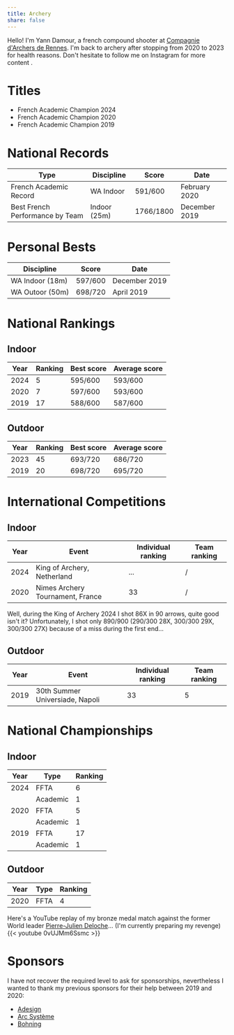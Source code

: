 ```yaml
---
title: Archery
share: false
---
```


Hello!
I'm Yann Damour, a french compound shooter at [Compagnie d'Archers de Rennes](https://www.facebook.com/archersderennes/).
I'm back to archery after stopping from 2020 to 2023
for health reasons. 
Don't hesitate to follow me on Instagram for more content [<i class="fa-brands fa-instagram"></i>](https://www.instagram.com/dr_yann_/).

# Titles
- French Academic Champion 2024
- French Academic Champion 2020
- French Academic Champion 2019

# National Records
| Type                            | Discipline   | Score     | Date          | 
|---------------------------------|--------------|-----------|---------------|
| French Academic Record          | WA Indoor    | 591/600   | February 2020 |
| Best French Performance by Team | Indoor (25m) | 1766/1800 | December 2019 |

# Personal Bests
| Discipline      | Score   | Date          |
|-----------------|---------|---------------|
| WA Indoor (18m) | 597/600 | December 2019 |
| WA Outoor (50m) | 698/720 | April 2019    |

# National Rankings
## Indoor
| Year | Ranking | Best score | Average score | 
|------|---------|------------|---------------|
| 2024 | 5       | 595/600    | 593/600       | 
| 2020 | 7       | 597/600    | 593/600       | 
| 2019 | 17      | 588/600    | 587/600       |
## Outdoor
| Year | Ranking | Best score | Average score |
|------|---------|------------|---------------|
| 2023 | 45      | 693/720    | 686/720       |
| 2019 | 20      | 698/720    | 695/720       |

# International Competitions
## Indoor
| Year | Event                            | Individual ranking | Team ranking |  
|------|----------------------------------|--------------------|--------------|
| 2024 | King of Archery, Netherland      | ...                | /            | 
| 2020 | Nimes Archery Tournament, France | 33                 | /            | 

Well, during the King of Archery 2024 I shot 86X in 90 arrows, quite good isn't it?
Unfortunately, I shot only 890/900 (290/300 28X, 300/300 29X, 300/300 27X) because of a miss during the first end...

## Outdoor
| Year | Event                            | Individual ranking | Team ranking |  
|------|----------------------------------|--------------------|--------------|
| 2019 | 30th Summer Universiade, Napoli  | 33                 | 5            | 

# National Championships
## Indoor
| Year | Type     | Ranking |
|------|----------|---------|
| 2024 | FFTA     | 6       |
|      | Academic | 1       |
| 2020 | FFTA     | 5       |
|      | Academic | 1       |
| 2019 | FFTA     | 17      |
|      | Academic | 1       |

## Outdoor
| Year | Type     | Ranking |
|------|----------|---------|
| 2020 | FFTA     | 4       |

Here's a YouTube replay of my bronze medal match against the former World leader [Pierre-Julien Deloche](https://www.pjdeloche.com/)...
(I'm currently preparing my revenge)
{{< youtube 0vUJMm6Ssmc >}}

# Sponsors
I have not recover the required level to ask for sponsorships, nevertheless 
I wanted to thank my previous sponsors for their help between 2019 and 2020:
- [Adesign](https://www.wraps-adesign.fr/)
- [Arc Système](https://www.arc-systeme.fr/)
- [Bohning](https://www.bohning.com/fr/)

